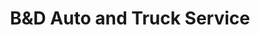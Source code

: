 ---
title: "B&D Auto and Truck Service"
url: /memphis/bandd-auto-and-truck-service/
shop: car repair
---